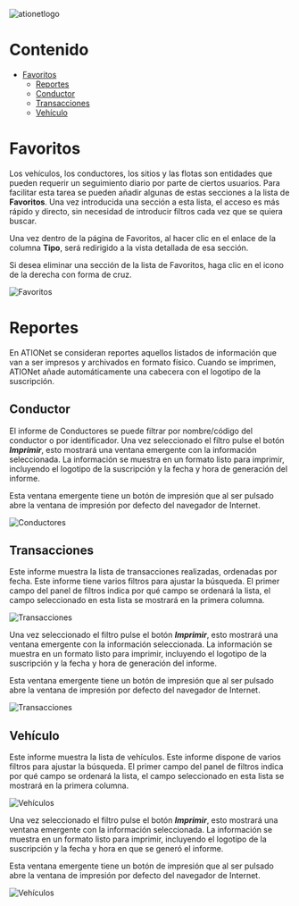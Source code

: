 ![ationetlogo](https://github.com/Ationet/ationetdocs/blob/master/Content/Images/ATIOnetLogo_250x70.png)

# Contenido

- [Favoritos](#favoritos)
	- [Reportes](#reportes)
	- [Conductor](#conductor)
	- [Transacciones](#transacciones)
	- [Vehículo](#vehículo)

# Favoritos

Los vehículos, los conductores, los sitios y las flotas son entidades que pueden requerir un seguimiento diario por parte de ciertos usuarios. Para facilitar esta tarea se pueden añadir algunas de estas secciones a la lista de **Favoritos**. Una vez introducida una sección a esta lista, el acceso es más rápido y directo, sin necesidad de introducir filtros cada vez que se quiera buscar.

Una vez dentro de la página de Favoritos, al hacer clic en el enlace de la columna **Tipo**, será redirigido a la vista detallada de esa sección.

Si desea eliminar una sección de la lista de Favoritos, haga clic en el icono de la derecha con forma de cruz.

![Favoritos](https://github.com/Ationet/ationetdocs/blob/master/Content/Images/Manual%20Usuario%20ATIONet/Favoritos.PNG)

# Reportes
En ATIONet se consideran reportes aquellos listados de información que van a ser impresos y archivados en formato físico. Cuando se imprimen, ATIONet añade automáticamente una cabecera con el logotipo de la suscripción.

## Conductor
El informe de Conductores se puede filtrar por nombre/código del conductor o por identificador.
Una vez seleccionado el filtro pulse el botón ***Imprimir***, esto mostrará una ventana emergente con la información seleccionada.
La información se muestra en un formato listo para imprimir, incluyendo el logotipo de la suscripción y la fecha y hora de generación del informe.

Esta ventana emergente tiene un botón de impresión que al ser pulsado abre la ventana de impresión por defecto del navegador de Internet.

![Conductores](https://github.com/Ationet/ationetdocs/blob/master/Content/Images/User%20Manual%20ATIONet/Reports/Driver.PNG)

## Transacciones
Este informe muestra la lista de transacciones realizadas, ordenadas por fecha. Este informe tiene varios filtros para ajustar la búsqueda. El primer campo del panel de filtros indica por qué campo se ordenará la lista, el campo seleccionado en esta lista se mostrará en la primera columna.

![Transacciones](https://github.com/Ationet/ationetdocs/blob/master/Content/Images/Manual%20Usuario%20ATIONet/Reportes/Transacciones%20Filtro.PNG)

Una vez seleccionado el filtro pulse el botón ***Imprimir***, esto mostrará una ventana emergente con la información seleccionada.
La información se muestra en un formato listo para imprimir, incluyendo el logotipo de la suscripción y la fecha y hora de generación del informe.

Esta ventana emergente tiene un botón de impresión que al ser pulsado abre la ventana de impresión por defecto del navegador de Internet.

![Transacciones](https://github.com/Ationet/ationetdocs/blob/master/Content/Images/Manual%20Usuario%20ATIONet/Reportes/Transacciones.PNG)

## Vehículo
Este informe muestra la lista de vehículos. Este informe dispone de varios filtros para ajustar la búsqueda. El primer campo del panel de filtros indica por qué campo se ordenará la lista, el campo seleccionado en esta lista se mostrará en la primera columna.

![Vehículos](https://github.com/Ationet/ationetdocs/blob/master/Content/Images/Manual%20Usuario%20ATIONet/Reportes/Veh%C3%ADculo%20Filtro.PNG)

Una vez seleccionado el filtro pulse el botón ***Imprimir***, esto mostrará una ventana emergente con la información seleccionada.
La información se muestra en un formato listo para imprimir, incluyendo el logotipo de la suscripción y la fecha y hora en que se generó el informe.

Esta ventana emergente tiene un botón de impresión que al ser pulsado abre la ventana de impresión por defecto del navegador de Internet.

![Vehículos](https://github.com/Ationet/ationetdocs/blob/master/Content/Images/Manual%20Usuario%20ATIONet/Reportes/Veh%C3%ADculo.PNG)
